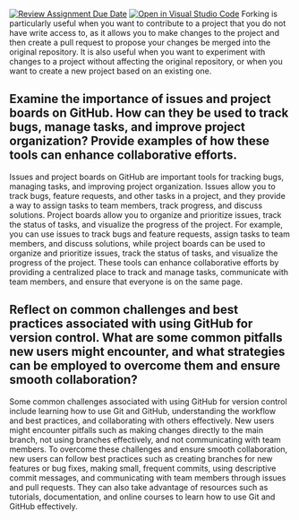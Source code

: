 [![Review Assignment Due Date](https://classroom.github.com/assets/deadline-readme-button-22041afd0340ce965d47ae6ef1cefeee28c7c493a6346c4f15d667ab976d596c.svg)](https://classroom.github.com/a/8wgCKhpZ)
[![Open in Visual Studio Code](https://classroom.github.com/assets/open-in-vscode-2e0aaae1b6195c2367325f4f02e2d04e9abb55f0b24a779b69b11b9e10269abc.svg)](https://classroom.github.com/online_ide?assignment_repo_id=15585307&assignment_repo_type=AssignmentRepo)
Forking is particularly useful when you want to contribute to a project that you do not have write access to, as it allows you to make changes to the project and then create a pull request to propose your changes be merged into the original repository. It is also useful when you want to experiment with changes to a project without affecting the original repository, or when you want to create a new project based on an existing one.
 
## Examine the importance of issues and project boards on GitHub. How can they be used to track bugs, manage tasks, and improve project organization? Provide examples of how these tools can enhance collaborative efforts. 
Issues and project boards on GitHub are important tools for tracking bugs, managing tasks, and improving project organization. Issues allow you to track bugs, feature requests, and other tasks in a project, and they provide a way to assign tasks to team members, track progress, and discuss solutions. Project boards allow you to organize and prioritize issues, track the status of tasks, and visualize the progress of the project. For example, you can use issues to track bugs and feature requests, assign tasks to team members, and discuss solutions, while project boards can be used to organize and prioritize issues, track the status of tasks, and visualize the progress of the project. These tools can enhance collaborative efforts by providing a centralized place to track and manage tasks, communicate with team members, and ensure that everyone is on the same page. 
 
## Reflect on common challenges and best practices associated with using GitHub for version control. What are some common pitfalls new users might encounter, and what strategies can be employed to overcome them and ensure smooth collaboration? 
Some common challenges associated with using GitHub for version control include learning how to use Git and GitHub, understanding the workflow and best practices, and collaborating with others effectively. New users might encounter pitfalls such as making changes directly to the main branch, not using branches effectively, and not communicating with team members. To overcome these challenges and ensure smooth collaboration, new users can follow best practices such as creating branches for new features or bug fixes, making small, frequent commits, using descriptive commit messages, and communicating with team members through issues and pull requests. They can also take advantage of resources such as tutorials, documentation, and online courses to learn how to use Git and GitHub effectively.
